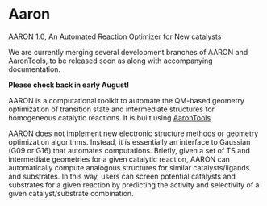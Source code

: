 # Aaron
AARON 1.0, An Automated Reaction Optimizer for New catalysts

We are currently merging several development branches of AARON and AaronTools, to be released soon as along with accompanying documentation.

<b>Please check back in early August!</b>

AARON is a computational toolkit to automate the QM-based geometry optimization of transition state and intermediate structures for homogeneous catalytic reactions. It is built using <a href="https://github.com/QChASM/AaronTools">AaronTools</a>.

AARON does not implement new electronic structure methods or geometry optimization algorithms.  Instead, it is essentially an interface to Gaussian (G09 or G16) that automates computations.  Briefly, given a set of TS and intermediate geometries for a given catalytic reaction, AARON can automatically compute analogous structures for similar catalysts/ligands and substrates.  In this way, users can screen potential catalysts and substrates for a given reaction by predicting the activity and selectivity of a given catalyst/substrate combination.
